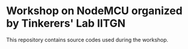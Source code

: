 # Workshop on NodeMCU organized by Tinkerers' Lab IITGN
This repository contains source codes used during the workshop.
